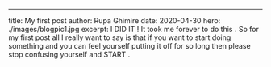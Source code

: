 ---
title: My first post
author: Rupa Ghimire
date: 2020-04-30
hero: ./images/blogpic1.jpg
excerpt: I DID IT ! It took me forever to do this . So for my first post all I really want to say is that if you want to start doing something and you can feel yourself putting it off for so long then please stop confusing yourself and START .  